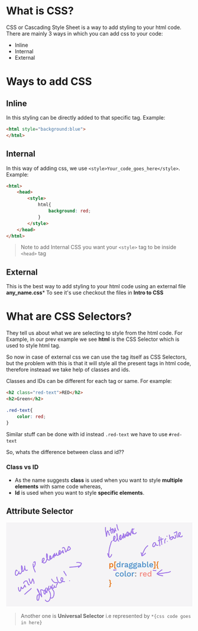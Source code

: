 # What is CSS? 

CSS or Cascading Style Sheet is a way to add styling to your html code. There are mainly 3 ways in which you can add css to your code:

- Inline
- Internal
- External 

# Ways to add CSS

## Inline

In this styling can be directly added to that specific tag. Example:
```html
<html style="background:blue">
</html>
```

## Internal
In this way of adding css, we use `<style>Your_code_goes_here</style>`. Example:
```html
<html>
    <head>
        <style>
            html{
                background: red;
            }
        </style>
    </head>
</html>
```
> Note to add Internal CSS you want your `<style>` tag to be inside `<head>` tag

## External
This is the best way to add styling to your html code using an external file **any_name.css***
To see it's use checkout the files in **Intro to CSS**

# What are CSS Selectors?

They tell us about what we are selecting to style from the html code. For Example, in our prev example we see **html** is the CSS Selector which is used to style html tag.

So now in case of external css we can use the tag itself as CSS Selectors, but the problem with this is that it will style all the present tags in html code, therefore insteaad we take help of classes and ids. 

Classes and IDs can be different for each tag or same. For example:
```html
<h2 class="red-text">RED</h2>
<h2>Green</h2>
```

```css
.red-text{
    color: red;
}
```
Similar stuff can be done with id instead `.red-text` we have to use `#red-text`

So, whats the difference between class and id??

### Class vs ID

- As the name suggests **class** is used when you want to style **multiple elements** with same code whereas,
- **Id** is used when you want to style **specific elements**.

## Attribute Selector
![image explaining attribute selector](./images/image.png)

> Another one is **Universal Selector** i.e represented by `*{css code goes in here}`

